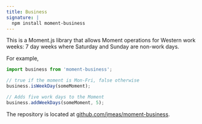 ```yaml
---
title: Business
signature: |
  npm install moment-business
---
```


This is a Moment.js library that allows Moment operations for Western work weeks: 7 day weeks where Saturday and Sunday
are non-work days.

For example,

```js
import business from 'moment-business';

// true if the moment is Mon-Fri, false otherwise
business.isWeekDay(someMoment);

// Adds five work days to the Moment
business.addWeekDays(someMoment, 5);
```

The repository is located at [github.com/jmeas/moment-business](https://github.com/jmeas/moment-business).
